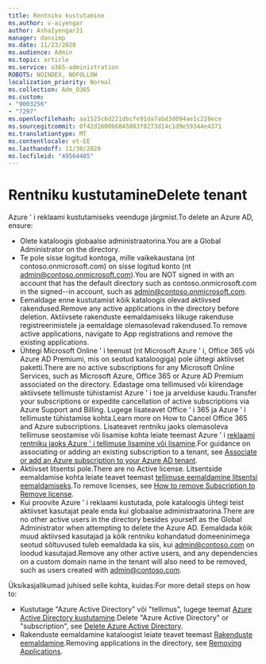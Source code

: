 ```yaml
---
title: Rentniku kustutamine
ms.author: v-aiyengar
author: AshaIyengar21
manager: dansimp
ms.date: 11/23/2020
ms.audience: Admin
ms.topic: article
ms.service: o365-administration
ROBOTS: NOINDEX, NOFOLLOW
localization_priority: Normal
ms.collection: Adm_O365
ms.custom:
- "9003256"
- "7297"
ms.openlocfilehash: aa1525c6d221dbcfe91da7abd3d094ae1c228ece
ms.sourcegitcommit: 0f42d1600b6845083f0273d14c1d9e59344e4371
ms.translationtype: MT
ms.contentlocale: et-EE
ms.lasthandoff: 11/30/2020
ms.locfileid: "49564485"
---
```

# <a name="delete-tenant"></a><span data-ttu-id="7e459-102">Rentniku kustutamine</span><span class="sxs-lookup"><span data-stu-id="7e459-102">Delete tenant</span></span>

<span data-ttu-id="7e459-103">Azure ' i reklaami kustutamiseks veenduge järgmist.</span><span class="sxs-lookup"><span data-stu-id="7e459-103">To delete an Azure AD, ensure:</span></span>
- <span data-ttu-id="7e459-104">Olete kataloogis globaalse administraatorina.</span><span class="sxs-lookup"><span data-stu-id="7e459-104">You are a Global Administrator on the directory.</span></span>
- <span data-ttu-id="7e459-105">Te pole sisse logitud kontoga, mille vaikekaustana (nt contoso.onmicrosoft.com) on sisse logitud konto (nt admin@contoso.onmicrosoft.com).</span><span class="sxs-lookup"><span data-stu-id="7e459-105">You are NOT signed in with an account that has the default directory such as contoso.onmicrosoft.com in the signed--in account, such as admin@contoso.onmicrosoft.com.</span></span>
- <span data-ttu-id="7e459-106">Eemaldage enne kustutamist kõik kataloogis olevad aktiivsed rakendused.</span><span class="sxs-lookup"><span data-stu-id="7e459-106">Remove any active applications in the directory before deletion.</span></span> <span data-ttu-id="7e459-107">Aktiivsete rakenduste eemaldamiseks liikuge rakenduse registreerimistele ja eemaldage olemasolevad rakendused.</span><span class="sxs-lookup"><span data-stu-id="7e459-107">To remove active applications, navigate to App registrations and remove the existing applications.</span></span>
- <span data-ttu-id="7e459-108">Ühtegi Microsoft Online ' i teenust (nt Microsoft Azure ' i, Office 365 või Azure AD Premiumi, mis on seotud kataloogiga) pole ühtegi aktiivset paketti.</span><span class="sxs-lookup"><span data-stu-id="7e459-108">There are no active subscriptions for any Microsoft Online Services, such as Microsoft Azure, Office 365 or Azure AD Premium associated on the directory.</span></span> <span data-ttu-id="7e459-109">Edastage oma tellimused või kiirendage aktiivsete tellimuste tühistamist Azure ' i toe ja arvelduse kaudu.</span><span class="sxs-lookup"><span data-stu-id="7e459-109">Transfer your subscriptions or expedite cancellation of active subscriptions via Azure Support and Billing.</span></span> <span data-ttu-id="7e459-110">Lugege lisateavet Office ' i 365 ja Azure ' i tellimuste tühistamise kohta.</span><span class="sxs-lookup"><span data-stu-id="7e459-110">Learn more on How to Cancel Office 365 and Azure subscriptions.</span></span> <span data-ttu-id="7e459-111">Lisateavet rentniku jaoks olemasoleva tellimuse seostamise või lisamise kohta leiate teemast Azure ' i [reklaami rentniku jaoks Azure ' i tellimuse lisamine või lisamine](https://docs.microsoft.com/azure/active-directory/fundamentals/active-directory-how-subscriptions-associated-directory).</span><span class="sxs-lookup"><span data-stu-id="7e459-111">For guidance on associating or adding an existing subscription to a tenant, see [Associate or add an Azure subscription to your Azure AD tenant](https://docs.microsoft.com/azure/active-directory/fundamentals/active-directory-how-subscriptions-associated-directory).</span></span>
- <span data-ttu-id="7e459-112">Aktiivset litsentsi pole.</span><span class="sxs-lookup"><span data-stu-id="7e459-112">There are no Active license.</span></span> <span data-ttu-id="7e459-113">Litsentside eemaldamise kohta leiate teavet teemast [tellimuse eemaldamine litsentsi eemaldamiseks](https://docs.microsoft.com/azure/active-directory/enterprise-users/directory-delete-howto#delete-a-subscription).</span><span class="sxs-lookup"><span data-stu-id="7e459-113">To remove licenses, see [How to remove Subscription to Remove license](https://docs.microsoft.com/azure/active-directory/enterprise-users/directory-delete-howto#delete-a-subscription).</span></span>
- <span data-ttu-id="7e459-114">Kui proovite Azure ' i reklaami kustutada, pole kataloogis ühtegi teist aktiivset kasutajat peale enda kui globaalse administraatorina.</span><span class="sxs-lookup"><span data-stu-id="7e459-114">There are no other active users in the directory besides yourself as the Global Administrator when attempting to delete the Azure AD.</span></span> <span data-ttu-id="7e459-115">Eemaldada kõik muud aktiivsed kasutajad ja kõik rentniku kohandatud domeeninimega seotud sõltuvused tuleb eemaldada ka siis, kui admin@contoso.com on loodud kasutajad.</span><span class="sxs-lookup"><span data-stu-id="7e459-115">Remove any other active users, and any dependencies on a custom domain name in the tenant will also need to be removed, such as users created with admin@contoso.com.</span></span>

<span data-ttu-id="7e459-116">Üksikasjalikumad juhised selle kohta, kuidas:</span><span class="sxs-lookup"><span data-stu-id="7e459-116">For more detail steps on how to:</span></span>
- <span data-ttu-id="7e459-117">Kustutage "Azure Active Directory" või "tellimus", lugege teemat [Azure Active Directory kustutamine](https://docs.microsoft.com/azure/active-directory/users-groups-roles/directory-delete-howto).</span><span class="sxs-lookup"><span data-stu-id="7e459-117">Delete "Azure Active Directory" or "subscription",  see [Delete Azure Active Directory](https://docs.microsoft.com/azure/active-directory/users-groups-roles/directory-delete-howto).</span></span>
- <span data-ttu-id="7e459-118">Rakenduste eemaldamine kataloogist leiate teavet teemast [Rakenduste eemaldamine](https://docs.microsoft.com/azure/active-directory/develop/quickstart-remove-app).</span><span class="sxs-lookup"><span data-stu-id="7e459-118">Removing applications in the directory, see [Removing Applications](https://docs.microsoft.com/azure/active-directory/develop/quickstart-remove-app).</span></span> 
